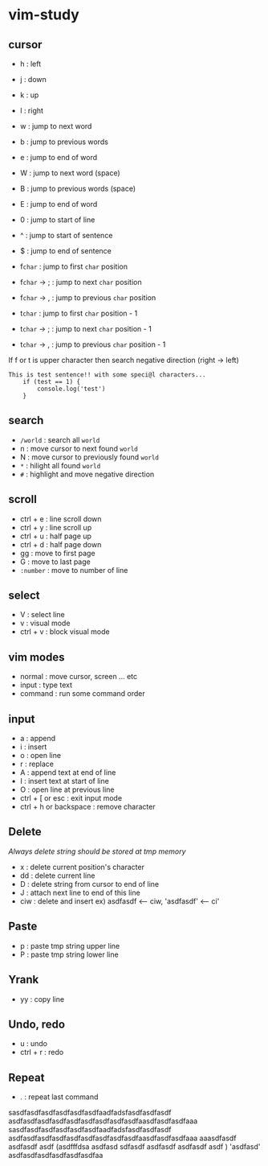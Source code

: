 # vim-study


## cursor 

- h : left
- j : down
- k : up
- l : right

- w : jump to next word 
- b : jump to previous words
- e : jump to end of word
- W : jump to next word (space)
- B : jump to previous words (space)
- E : jump to end of word

- 0 : jump to start of line 
- ^ : jump to start of sentence
- $ : jump to end of sentence 
- f`char` : jump to first `char` position
- f`char` -> ; : jump to next `char` position
- f`char` -> , : jump to previous `char` position
- t`char` : jump to first `char` position - 1
- t`char` -> ; : jump to next `char` position - 1
- t`char` -> , : jump to previous `char` position - 1

If f or t is upper character then search negative direction (right -> left)

```
This is test sentence!! with some speci@l characters...
	if (test == 1) {
		console.log('test')
	}
```

## search

- `/world` : search all `world`
- n : move cursor to next found `world`
- N : move cursor to previously found `world`
- `*` : hilight all found `world`
- `#` : highlight and move negative direction

## scroll

- ctrl + e : line scroll down
- ctrl + y : line scroll up
- ctrl + u : half page up
- ctrl + d : half page down
- gg : move to first page
- G : move to last page
- `:number` : move to number of line

## select

- V : select line
- v : visual mode 
- ctrl + v : block visual mode

## vim modes

- normal : move cursor, screen ... etc
- input : type text
- command : run some command order

## input

- a : append
- i : insert
- o : open line
- r : replace
- A : append text at end of line
- I : insert text at start of line
- O : open line at previous line
- ctrl + [ or esc : exit input mode
- ctrl + h or backspace : remove character

## Delete

_Always delete string should be stored at tmp memory_

- x : delete current position's character
- dd : delete current line
- D : delete string from cursor to end of line
- J : attach next line to end of this line
- ciw : delete and insert  ex) asdfasdf <-- ciw, 'asdfasdf' <-- ci'

## Paste

- p : paste tmp string upper line
- P : paste tmp string lower line

## Yrank

- yy : copy line
 
## Undo, redo

- u : undo
- ctrl + r : redo

## Repeat

- . : repeat last command

sasdfasdfasdfasdfasdfasdfaadfadsfasdfasdfasdf asdfasdfasdfasdfasdfasdfasdfasdfasdfaasdfasdfasdfaaa
sasdfasdfasdfasdfasdfasdfaadfadsfasdfasdfasdf asdfasdfasdfasdfasdfasdfasdfasdfasdfaasdfasdfasdfaaa
	aaasdfasdf
asdfasdf asdf (asdfffdsa asdfasd
sdfasdf
asdfasdf
asdfasdf asdf ) 'asdfasd'
asdfasdfasdfasdfasdfasdfaa
